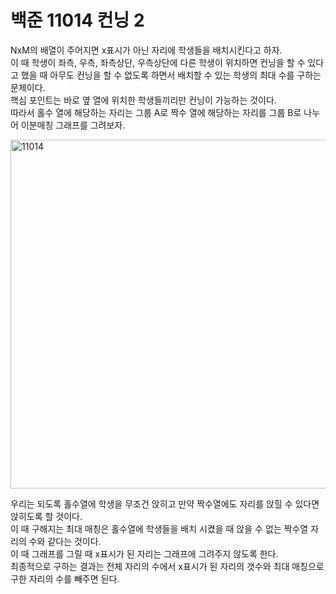 # 백준 11014 컨닝 2
NxM의 배열이 주어지면 x표시가 아닌 자리에 학생들을 배치시킨다고 하자.  
이 때 학생이 좌측, 우측, 좌측상단, 우측상단에 다른 학생이 위치하면 컨닝을 할 수 있다고 했을 때 아무도 컨닝을 할 수 없도록 하면서 배치할 수 있는 학생의 최대 수를 구하는 문제이다.  
핵심 포인트는 바로 옆 열에 위치한 학생들끼리만 컨닝이 가능하는 것이다.  
따라서 홀수 열에 해당하는 자리는 그룹 A로 짝수 열에 해당하는 자리를 그룹 B로 나누어 이분매칭 그래프를 그려보자.  

<img width="558" alt="11014" src="https://user-images.githubusercontent.com/78075226/120988670-bedd8d80-c7b9-11eb-806e-7e404a0ca16f.png">

우리는 되도록 홀수열에 학생을 무조건 앉히고 만약 짝수열에도 자리를 앉힐 수 있다면 앉히도록 할 것이다.  
이 때 구해지는 최대 매칭은 홀수열에 학생들을 배치 시켰을 때 앉을 수 없는 짝수열 자리의 수와 같다는 것이다.  
이 때 그래프를 그릴 때 x표시가 된 자리는 그래프에 그려주지 않도록 한다.  
최종적으로 구하는 결과는 전체 자리의 수에서 x표시가 된 자리의 갯수와 최대 매칭으로 구한 자리의 수를 빼주면 된다.  
